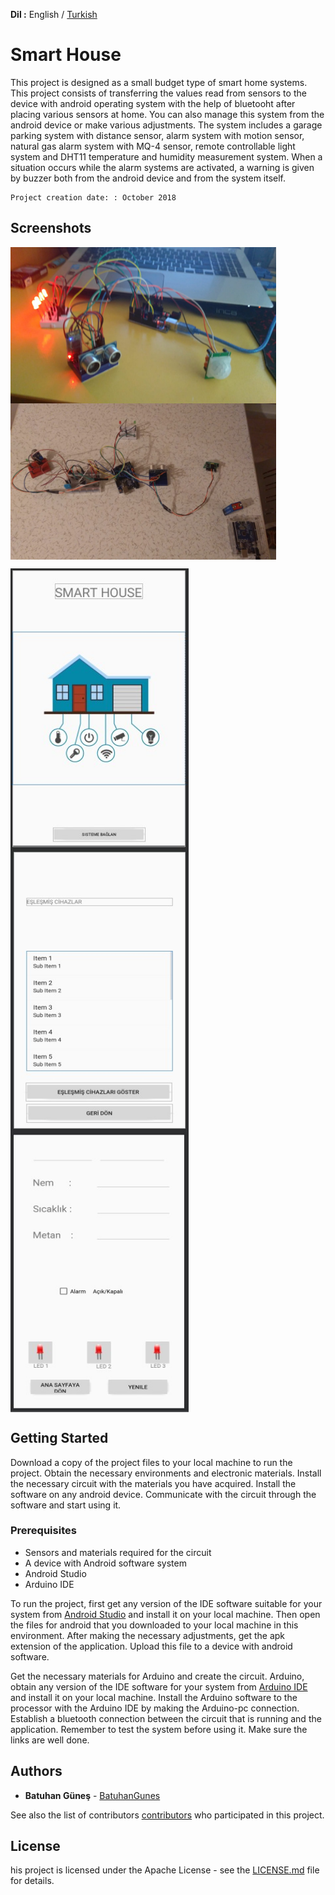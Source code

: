 **Dil :** English / [Turkish](https://github.com/BatuhanGunes/SmartHouse/blob/master/README(Turkish).md)

# Smart House

This project is designed as a small budget type of smart home systems. This project consists of transferring the values read from sensors to the device with android operating system with the help of bluetooht after placing various sensors at home. You can also manage this system from the android device or make various adjustments. The system includes a garage parking system with distance sensor, alarm system with motion sensor, natural gas alarm system with MQ-4 sensor, remote controllable light system and DHT11 temperature and humidity measurement system. When a situation occurs while the alarm systems are activated, a warning is given by buzzer both from the android device and from the system itself.

```
Project creation date: : October 2018
```

## Screenshots

<img align="center" width="425" height="250" src="https://github.com/BatuhanGunes/SmartHouse/blob/master/Screenshots/1.jpeg"> <img align="center" width="425" height="250" src="https://github.com/BatuhanGunes/SmartHouse/blob/master/Screenshots/2.jpeg">

<img align="center" width="285" height="450" src="https://github.com/BatuhanGunes/SmartHouse/blob/master/Screenshots/Giris.jpg"> <img align="center" width="285" height="450" src="https://github.com/BatuhanGunes/SmartHouse/blob/master/Screenshots/BtControl.jpg"> <img align="center" width="285" height="450" src="https://github.com/BatuhanGunes/SmartHouse/blob/master/Screenshots/Main.jpg"> 

## Getting Started

Download a copy of the project files to your local machine to run the project. Obtain the necessary environments and electronic materials. Install the necessary circuit with the materials you have acquired. Install the software on any android device. Communicate with the circuit through the software and start using it.

### Prerequisites

- Sensors and materials required for the circuit
- A device with Android software system
- Android Studio
- Arduino IDE

To run the project, first get any version of the IDE software suitable for your system from [Android Studio](https://developer.android.com/studio) and install it on your local machine. Then open the files for android that you downloaded to your local machine in this environment. After making the necessary adjustments, get the apk extension of the application. Upload this file to a device with android software.

Get the necessary materials for Arduino and create the circuit. Arduino, obtain any version of the IDE software for your system from [Arduino IDE](https://www.arduino.cc/en/main/software) and install it on your local machine. Install the Arduino software to the processor with the Arduino IDE by making the Arduino-pc connection. Establish a bluetooth connection between the circuit that is running and the application. Remember to test the system before using it. Make sure the links are well done.

## Authors

* **Batuhan Güneş**  - [BatuhanGunes](https://github.com/BatuhanGunes)

See also the list of contributors [contributors](https://github.com/BatuhanGunes/SmartHouse/graphs/contributors) who participated in this project.

## License

his project is licensed under the Apache License - see the [LICENSE.md](https://github.com/BatuhanGunes/SmartHouse/blob/master/LICENSE) file for details.


